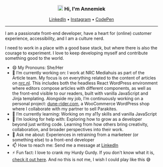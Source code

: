 <div align="center">
    <h3><img width="18px" src="https://media.giphy.com/media/5Lmn42BCOy99RaGRP7/giphy.gif"> Hi, I'm Annemiek</h3>
    <a href="https://www.linkedin.com/in/annemieknieboer/">LinkedIn</a>  •
    <a href="https://instagram.com/crea_diction">Instagram</a>  •
    <a href="https://codepen.io/AnnemiekNieboer/">CodePen</a>
</div>


---

I am a passionate front-end developer, have a heart for (online) customer experience, accessibility, and I am a culture nerd. 

I need to work in a place with a good base stack, but where there is also the courage to experiment. I love to keep developing myself and contribute something good to the world.

- 😄 My Pronouns: She/Her
- 🔭 I’m currently working on: I work at NRC Mediahuis as part of the Article team. My focus is on everything related to the content of articles on [nrc.nl](https://www.nrc.nl/). This includes both the headless React WordPress environment where editors compose articles with different components, as well as the front-end visible to our readers, built with vanilla JavaScript and Jinja templating. Alongside my job, I’m continuously working on a personal project: [dune-rider.com](https://www.dune-rider.com/), a WooCommerce WordPress shop where I collaborate with my partner to sell Parakites.
- 🌱 I’m currently learning: Working on my a11y skills and vanilla JavaScript
- 🤔 I’m looking for help with: Exploring how to grow as a developer beyond just writing code. Learning from how others bring creativity, collaboration, and broader perspectives into their work.
- 💬 Ask me about: Experiences in retraining from a marketeer (or something else) to a front-end developer
- 📫 How to reach me: Send me a message at [LinkedIn](https://www.linkedin.com/in/annemieknieboer/)
- ⚡ Fun fact: I love to crank my Hurdy Gurdy. If you don't know what it is, [check it out here](https://www.youtube.com/watch?v=MEc7fT1TDbU). And no this is not me, I wish I could play like this 😅
